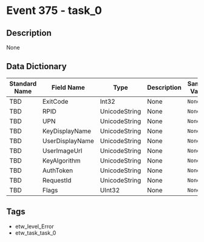 # Event 375 - task_0

## Description
None

## Data Dictionary
|Standard Name|Field Name|Type|Description|Sample Value|
|---|---|---|---|---|
|TBD|ExitCode|Int32|None|`None`|
|TBD|RPID|UnicodeString|None|`None`|
|TBD|UPN|UnicodeString|None|`None`|
|TBD|KeyDisplayName|UnicodeString|None|`None`|
|TBD|UserDisplayName|UnicodeString|None|`None`|
|TBD|UserImageUrl|UnicodeString|None|`None`|
|TBD|KeyAlgorithm|UnicodeString|None|`None`|
|TBD|AuthToken|UnicodeString|None|`None`|
|TBD|RequestId|UnicodeString|None|`None`|
|TBD|Flags|UInt32|None|`None`|

## Tags
* etw_level_Error
* etw_task_task_0